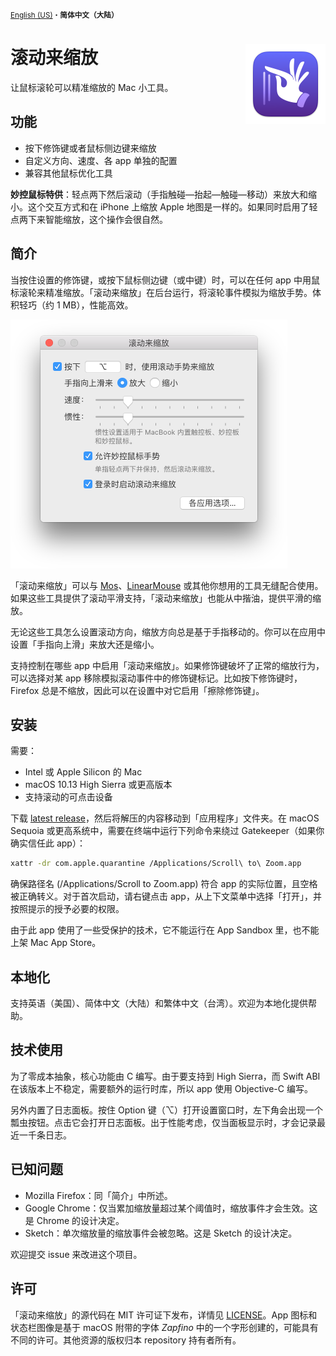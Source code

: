 
<small>[English (US)](README.md)・**简体中文（大陆）**</small>

# <img src="ScrollToZoom/Assets.xcassets/AppIcon.appiconset/AppIcon.128@2x.png" width="128" align="right"> 滚动来缩放

让鼠标滚轮可以精准缩放的 Mac 小工具。

## 功能

- 按下修饰键或者鼠标侧边键来缩放
- 自定义方向、速度、各 app 单独的配置
- 兼容其他鼠标优化工具

**妙控鼠标特供**：轻点两下然后滚动（手指触碰—抬起—触碰—移动）来放大和缩小。这个交互方式和在 iPhone 上缩放 Apple 地图是一样的。如果同时启用了轻点两下来智能缩放，这个操作会很自然。

## 简介

当按住设置的修饰键，或按下鼠标侧边键（或中键）时，可以在任何 app 中用鼠标滚轮来精准缩放。「滚动来缩放」在后台运行，将滚轮事件模拟为缩放手势。体积轻巧（约 1 MB），性能高效。

<img src="images/window.zh_CN.png" width="443" title="主窗口截图">

「滚动来缩放」可以与 [Mos](https://github.com/Caldis/Mos)、[LinearMouse](https://github.com/linearmouse/linearmouse) 或其他你想用的工具无缝配合使用。如果这些工具提供了滚动平滑支持，「滚动来缩放」也能从中揩油，提供平滑的缩放。

无论这些工具怎么设置滚动方向，缩放方向总是基于手指移动的。你可以在应用中设置「手指向上滑」来放大还是缩小。

支持控制在哪些 app 中启用「滚动来缩放」。如果修饰键破坏了正常的缩放行为，可以选择对某 app 移除模拟滚动事件中的修饰键标记。比如按下修饰键时，Firefox 总是不缩放，因此可以在设置中对它启用「擦除修饰键」。

## 安装

需要：
- Intel 或 Apple Silicon 的 Mac
- macOS 10.13 High Sierra 或更高版本
- 支持滚动的可点击设备

下载 [latest release](https://github.com/alphaArgon/ScrollToZoom/releases)，然后将解压的内容移动到「应用程序」文件夹。在 macOS Sequoia 或更高系统中，需要在终端中运行下列命令来绕过 Gatekeeper（如果你确实信任此 app）：

```sh
xattr -dr com.apple.quarantine /Applications/Scroll\ to\ Zoom.app
```

确保路径名 (/Applications/Scroll to Zoom.app) 符合 app 的实际位置，且空格被正确转义。对于首次启动，请右键点击 app，从上下文菜单中选择「打开」，并按照提示的授予必要的权限。

由于此 app 使用了一些受保护的技术，它不能运行在 App Sandbox 里，也不能上架 Mac App Store。

## 本地化

支持英语（美国）、简体中文（大陆）和繁体中文（台湾）。欢迎为本地化提供帮助。

## 技术使用

为了零成本抽象，核心功能由 C 编写。由于要支持到 High Sierra，而 Swift ABI 在该版本上不稳定，需要额外的运行时库，所以 app 使用 Objective-C 编写。

另外内置了日志面板。按住 Option 键（⌥）打开设置窗口时，左下角会出现一个瓢虫按钮。点击它会打开日志面板。出于性能考虑，仅当面板显示时，才会记录最近一千条日志。

## 已知问题

- Mozilla Firefox：同「简介」中所述。
- Google Chrome：仅当累加缩放量超过某个阈值时，缩放事件才会生效。这是 Chrome 的设计决定。
- Sketch：单次缩放量的缩放事件会被忽略。这是 Sketch 的设计决定。

欢迎提交 issue 来改进这个项目。

## 许可

「滚动来缩放」的源代码在 MIT 许可证下发布，详情见 [LICENSE](LICENSE)。App 图标和状态栏图像是基于 macOS 附带的字体 *Zapfino* 中的一个字形创建的，可能具有不同的许可。其他资源的版权归本 repository 持有者所有。
